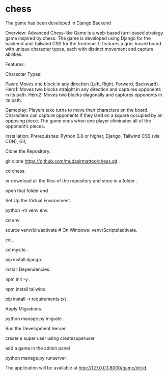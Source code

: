 # chess
The game has been developed in Django Backend







Overview:
Advanced Chess-like Game is a web-based turn-based strategy game inspired by chess. The game is developed using Django for the backend and Tailwind CSS for the frontend. It features a grid-based board with unique character types, each with distinct movement and capture abilities.

Features:

Character Types:

Pawn: Moves one block in any direction (Left, Right, Forward, Backward).
Hero1: Moves two blocks straight in any direction and captures opponents in its path.
Hero2: Moves two blocks diagonally and captures opponents in its path.

Gameplay:
Players take turns to move their characters on the board.
Characters can capture opponents if they land on a square occupied by an opposing piece.
The game ends when one player eliminates all of the opponent’s pieces.


Installation:
Prerequisites:
Python 3.8 or higher,
Django,
Tailwind CSS (via CDN),
Git,

Clone the Repository.

git clone https://github.com/mudasirmattoo/chess.git  .


cd chess.


or download all the files of the repository and store in a folder .


open that folder and 


Set Up the Virtual Environment.


python -m venv env.

cd env

source venv/bin/activate  # On Windows: venv\Scripts\activate.


cd ..


cd mysite .


pip install django.


Install Dependencies.

npm init -y .

npm install tailwind

pip install -r requirements.txt .


Apply Migrations.

python manage.py migrate .

Run the Development Server.

create a super user using createsuperuser

add a game in the admin panel

python manage.py runserver  .

The application will be available at http://127.0.0.1:8000/game/<int:id>.


